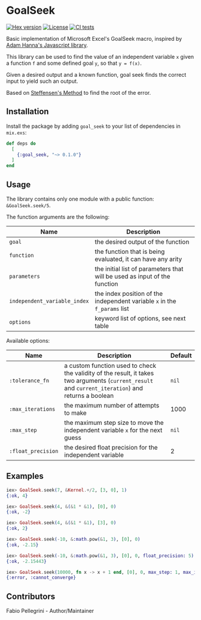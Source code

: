 # GoalSeek

[![Hex version](https://img.shields.io/hexpm/v/goal_seek.svg)](https://hex.pm/packages/goal_seek)
[![License](https://img.shields.io/hexpm/l/goal_seek.svg)](https://github.com/fabiopellegrini/goal_seek/blob/master/LICENSE)
[![CI tests](https://github.com/fabiopellegrini/goal_seek/actions/workflows/ci.yml/badge.svg)](https://github.com/fabiopellegrini/goal_seek/actions/workflows/ci.yml)

Basic implementation of Microsoft Excel's GoalSeek macro, inspired by [Adam Hanna's Javascript library](https://github.com/adam-hanna/goal-seek).

This library can be used to find the value of an independent variable `x` given a function `f` and some defined goal `y`, so that `y = f(x)`.

Given a desired output and a known function, goal seek finds the correct input to yield such an output.

Based on [Steffensen's Method](http://en.wikipedia.org/wiki/Steffensen%27s_method) to find the root of the error.

## Installation

Install the package by adding `goal_seek` to your list of dependencies in `mix.exs`:

```elixir
def deps do
  [
    {:goal_seek, "~> 0.1.0"}
  ]
end
```

## Usage

The library contains only one module with a public function: `&GoalSeek.seek/5`.

The function arguments are the following:

| Name                         | Description                                                               |
| ---------------------------- | ------------------------------------------------------------------------- |
| `goal`                       | the desired output of the function                                        |
| `function`                   | the function that is being evaluated, it can have any arity               |
| `parameters`                 | the initial list of parameters that will be used as input of the function |
| `independent_variable_index` | the index position of the independent variable `x` in the `f_params` list |
| `options`                    | keyword list of options, see next table                                   |

Available options:

| Name               | Description                                                                                                                                         | Default |
| ------------------ | --------------------------------------------------------------------------------------------------------------------------------------------------- | ------- |
| `:tolerance_fn`    | a custom function used to check the validity of the result, it takes two arguments (`current_result` and `current_iteration`) and returns a boolean | `nil`   |
| `:max_iterations`  | the maximum number of attempts to make                                                                                                              | 1000    |
| `:max_step`        | the maximum step size to move the independent variable `x` for the next guess                                                                       | `nil`   |
| `:float_precision` | the desired float precision for the independent variable                                                                                            | 2       |

## Examples


```elixir
iex> GoalSeek.seek(7, &Kernel.+/2, [3, 0], 1)
{:ok, 4}

iex> GoalSeek.seek(4, &(&1 * &1), [0], 0)
{:ok, -2}

iex> GoalSeek.seek(4, &(&1 * &1), [3], 0)
{:ok, 2}

iex> GoalSeek.seek(-10, &:math.pow(&1, 3), [0], 0)
{:ok, -2.15}

iex> GoalSeek.seek(-10, &:math.pow(&1, 3), [0], 0, float_precision: 5)
{:ok, -2.15443}

iex> GoalSeek.seek(10000, fn x -> x + 1 end, [0], 0, max_step: 1, max_iterations: 10)
{:error, :cannot_converge}
```

## Contributors

Fabio Pellegrini - Author/Maintainer